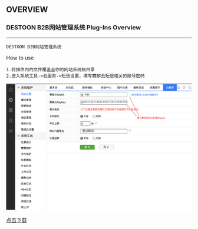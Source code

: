## OVERVIEW

### DESTOON B2B网站管理系统 Plug-Ins Overview

------
	DESTOON B2B网站管理系统
How to use

	1.将插件内的文件覆盖至你的网站系统根目录
	2.进入系统工具->云服务->短信设置，填写赛邮云短信相关的账号密码


![Submail](./markdown/1.png)

[点击下载](https://github.com/submail-developers/destoon_sms/archive/master.zip)
